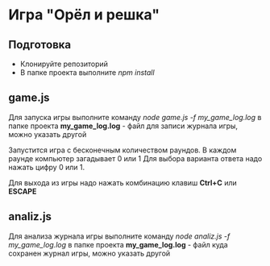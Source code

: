 # Игра "Орёл и решка"

## Подготовка
- Клонируйте репозиторий
- В папке проекта выполните *npm install*

## game.js
Для запуска игры выполните команду
*node game.js -f my_game_log.log* в папке проекта
**my_game_log.log** - файл для записи журнала игры, можно указать другой

Запустится игра с бесконечным количеством раундов.
В каждом раунде компьютер загадывает 0 или 1
Для выбора варианта ответа надо нажать цифру 0 или 1.

Для выхода из игры надо нажать комбинацию клавиш **Ctrl+C** или **ESCAPE**

## analiz.js
Для анализа журнала игры выполните команду
*node analiz.js -f my_game_log.log* в папке проекта
**my_game_log.log** - файл куда сохранен журнал игры, можно указать другой